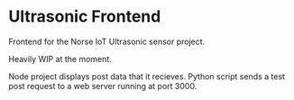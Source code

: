 # Ultrasonic Frontend
Frontend for the Norse IoT Ultrasonic sensor project.

Heavily WIP at the moment.

Node project displays post data that it recieves.
Python script sends a test post request to a web server running at port 3000.
